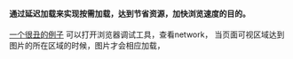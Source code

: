 #### 通过延迟加载来实现按需加载，达到节省资源，加快浏览速度的目的。
[一个很丑的例子](http://jasonyangblog.com/lazyLoad/index.html) 可以打开浏览器调试工具，查看network，
当页面可视区域达到图片的所在区域的时候，图片才会相应加载，
